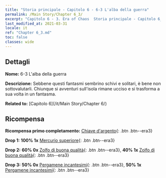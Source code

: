 ```yaml
---
title: "Storia principale - Capitolo 6 - 6-3 L'alba della guerra"
permalink: /Main Story/Chapter 6_3/
excerpt: "Capitolo 6 - 3. Era of Chaos  Storia principale - Capitolo 6_3. 6-3 L'alba della guerra"
last_modified_at: 2021-03-31
locale: it
ref: "Chapter 6_3.md"
toc: false
classes: wide
---
```


## Dettagli

 **Nome:** 6-3 L'alba della guerra

 **Descrizione:** Sebbene questi fantasmi sembrino schivi e solitari, è bene non sottovalutarli. Chiunque si avventuri sull'isola rimane ucciso e si trasforma a sua volta in un fantasma.

 **Related to:** [Capitolo 6](/it/Main Story/Chapter 6/)

## Ricompensa

 **Ricompensa primo completamento:** [Chiave d'argento](/it/Items/con_693/){: .btn .btn--era3}

 **Drop 1:** **100% 1x** [Mercurio superiore](/it/Items/mat_21/){: .btn .btn--era3}

 **Drop 2:** **60% 0x** [Zolfo di buona qualità](/it/Items/mat_15/){: .btn .btn--era3}, **40% 1x** [Zolfo di buona qualità](/it/Items/mat_15/){: .btn .btn--era3}

 **Drop 3:** **50% 0x** [Pergamene incantesimi](/it/Items/con_694/){: .btn .btn--era3}, **50% 1x** [Pergamene incantesimi](/it/Items/con_694/){: .btn .btn--era3}

